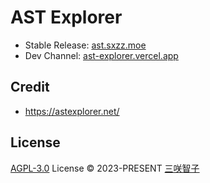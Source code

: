 # AST Explorer

- Stable Release: [ast.sxzz.moe](https://ast.sxzz.moe/)
- Dev Channel: [ast-explorer.vercel.app](https://ast-explorer.vercel.app/)

## Credit

- https://astexplorer.net/

## License

[AGPL-3.0](./LICENSE) License © 2023-PRESENT [三咲智子](https://github.com/sxzz)
